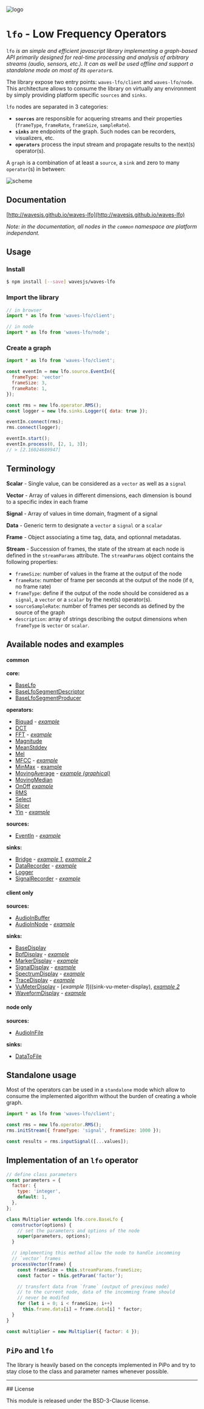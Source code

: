 ![logo](file:///Users/matuszewski/dev/wavesjs/lib/waves-lfo/resources/logo.png)

# `lfo` - Low Frequency Operators

`lfo` *is an simple and efficient javascript library implementing a graph-based API primarily designed for real-time processing and analysis of arbitrary streams (audio, sensors, etc.). It can as well be used offline and support a standalone mode on most of its `operator`s.*

The library expose two entry points: `waves-lfo/client` and 
`waves-lfo/node`. This architecture allows to consume the library on virtually any environment by simply providing platform specific `sources` and `sinks`.

`lfo` nodes are separated in 3 categories:

- **`sources`** are responsible for acquering streams and their properties (`frameType`, `frameRate`, `frameSize`, `sampleRate`).
- **`sinks`** are endpoints of the graph. Such nodes can be recorders, visualizers, etc.
- **`operators`** process the input stream and propagate results to the next(s) operator(s).

A `graph` is a combination of at least a `source`, a `sink` and zero to many `operator`(s) in between:


![scheme](https://dl.dropboxusercontent.com/u/606131/lfo.png)

## Documentation

[http://wavesjs.github.io/waves-lfo](http://wavesjs.github.io/waves-lfo)

_Note: in the documentation, all nodes in the `common` namespace are platform independant._

## Usage

### Install

```sh
$ npm install [--save] wavesjs/waves-lfo
```

### Import the library

```js
// in browser
import * as lfo from 'waves-lfo/client';

// in node
import * as lfo from 'waves-lfo/node';
```

### Create a graph

```js
import * as lfo from 'waves-lfo/client';

const eventIn = new lfo.source.EventIn({ 
  frameType: 'vector' 
  frameSize: 3, 
  frameRate: 1,
});

const rms = new lfo.operator.RMS();
const logger = new lfo.sinks.Logger({ data: true });

eventIn.connect(rms);
rms.connect(logger);

eventIn.start();
eventIn.process(0, [2, 1, 3]);
// > [2.16024689947]
```

## Terminology

__Scalar__ - Single value, can be considered as a `vector` as well as a `signal`

__Vector__ - Array of values in different dimensions, each dimension is 
bound to a specific index in each frame

__Signal__ - Array of values in time domain, fragment of a signal

__Data__ - Generic term to designate a `vector` a `signal` or a `scalar`

__Frame__ - Object associating a time tag, data, and optionnal metadatas.

__Stream__ - Succession of frames, the state of the stream at each node is defined in the `streamParams` attribute. The `streamParams` object contains the following properties:
- `frameSize`: number of values in the frame at the output of the node
- `frameRate`: number of frame per seconds at the output of the node (if `0`, no frame rate)
- `frameType`: define if the output of the node should be considered as a `signal`, a `vector` or a `scalar` by the next(s) operator(s).
- `sourceSampleRate`: number of frames per seconds as defined by the source of the graph
- `description`: array of strings describing the output dimensions when `frameType` is `vector` or `scalar`.

## Available nodes and examples

#### common

__core:__
* [BaseLfo]()
* [BaseLfoSegmentDescriptor]()
* [BaseLfoSegmentProducer]()

__operators:__
* [Biquad]() - 
  [_example_](operator-biquad)
* [DCT]() 
* [FFT]() - 
  [_example_](mosaicking)
* [Magnitude]()
* [MeanStddev]() 
* [Mel]() 
* [MFCC]() - 
  [_example_](mosaicking)
* [MinMax]() - 
  [example](sink-waveform-display)
* [MovingAverage]() - 
  [_example (graphical)_](sink-bridge)
* [MovingMedian]() 
* [OnOff]() 
  [_example_](sink-vu-meter-display)
* [RMS]() 
* [Select]() 
* [Slicer]() 
* [Yin]() - 
  [_example_](operator-yin)

__sources:__
* [EventIn]() - 
  [_example_](sink-bridge)

__sinks:__
* [Bridge]() - 
  [_example 1_](sink-bridge), [_example 2_](sink-marker-display)
* [DataRecorder]() - 
  [_example_](mosaicking)
* [Logger]() 
* [SignalRecorder]() - 
  [_example_](sink-signal-recorder)


#### client only

__sources:__
* [AudioInBuffer]()
* [AudioInNode]() - 
  [_example_](source-audio-in-node)

__sinks:__
* [BaseDisplay]() 
* [BpfDisplay]() - 
  [_example_](sink-bpf-examples)
* [MarkerDisplay]() - 
  [_example_](sink-marker-display)
* [SignalDisplay]() - 
  [_example_](sink-signal-display)
* [SpectrumDisplay]() - 
  [_example_](sink-spectrum-display)
* [TraceDisplay]() - 
  [_example_](sink-trace-display)
* [VuMeterDisplay]() - 
  [_example 1_]((sink-vu-meter-display), [_example 2_](sink-signal-recorder)
* [WaveformDisplay]() - 
  [_example_](sink-waveform-display)

#### node only

__sources:__
* [AudioInFile]()

__sinks:__
* [DataToFile]() 


## Standalone usage

Most of the operators can be used in a `standalone` mode which allow to consume the implemented algorithm without the burden of creating a whole graph.

```js
import * as lfo from 'waves-lfo/client';

const rms = new lfo.operator.RMS();
rms.initStream({ frameType: 'signal', frameSize: 1000 });

const results = rms.inputSignal([...values]);
```

<!--
## `SegmentProducer` and `SegmentDescriptor`

@todo
-->

## Implementation of an `lfo` operator

```js
// define class parameters
const parameters = {
  factor: {
    type: 'integer',
    default: 1,
  },
};

class Multiplier extends lfo.core.BaseLfo {
  constructor(options) {
    // set the parameters and options of the node
    super(parameters, options);
  }

  // implementing this method allow the node to handle incomming 
  // `vector` frames
  processVector(frame) {
    const frameSize = this.streamParams.frameSize;
    const factor = this.getParam('factor');

    // transfert data from `frame` (output of previous node)
    // to the current node, data of the incomming frame should 
    // never be modifed
    for (let i = 0; i < frameSize; i++)
      this.frame.data[i] = frame.data[i] * factor;
  }
}

const multiplier = new Multiplier({ factor: 4 });
```

## `PiPo` and `lfo`

The library is heavily based on the concepts implemented in PiPo and try to stay close to the class and parameter names whenever possible. 

<hr />
## License

This module is released under the BSD-3-Clause license.

<!--
Acknowledgments

This code has been developed in the framework of the WAVE and CoSiMa research projects, funded by the French National Research Agency (ANR).
-->
